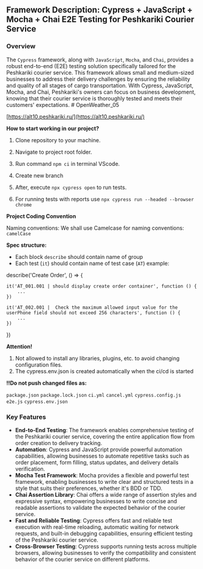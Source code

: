 ## Framework Description: Cypress + JavaScript + Mocha + Chai E2E Testing for Peshkariki Courier Service

### Overview
The `Cypress` framework, along with `JavaScript`, `Mocha`, and `Chai`, provides a robust end-to-end (E2E) testing solution specifically tailored for the Peshkariki courier service. This framework allows small and medium-sized businesses to address their delivery challenges by ensuring the reliability and quality of all stages of cargo transportation. With Cypress, JavaScript, Mocha, and Chai, Peshkariki's owners can focus on business development, knowing that their courier service is thoroughly tested and meets their customers' expectations.
﻿# OpenWeather_05

[https://alt10.peshkariki.ru/](https://alt10.peshkariki.ru/)

**How to start working in our project?**

1. Clone repository to your machine.

2. Navigate to project root folder.

3. Run command ```npm ci``` in terminal VScode.
   
4. Create new branch

5. After, execute ```npx cypress open```  to run tests.
   
6. For running tests with reports use ```npx cypress run --headed --browser chrome```

**Project Coding Convention**

Naming conventions:
We shall use Camelcase for naming conventions: ```camelCase```

**Spec structure:**

- Each block ```describe``` should contain name of group
- Each test (```it```) should contain name of test case (```AT```) 
example:

describe('Create Order', () => {

    it('AT_001.001 | should display create order container', function () {
        ...
    })

    it('AT_002.001 |  Check the maximum allowed input value for the userPhone field should not exceed 256 characters', function () {
        ...
    })
})

**Attention!**

1. Not allowed to install any libraries, plugins, etc. to avoid changing configuration files.
2. The cypress.env.json is created automatically when the ci/cd is started

**!!Do not push changed files as:**

```package.json```
```package.lock.json```
```ci.yml```
```cancel.yml```
```cypress.config.js```
```e2e.js```
```cypress.env.json```

### Key Features
- **End-to-End Testing**: The framework enables comprehensive testing of the Peshkariki courier service, covering the entire application flow from order creation to delivery tracking.
- **Automation**: Cypress and JavaScript provide powerful automation capabilities, allowing businesses to automate repetitive tasks such as order placement, form filling, status updates, and delivery details verification.
- **Mocha Test Framework**: Mocha provides a flexible and powerful test framework, enabling businesses to write clear and structured tests in a style that suits their preferences, whether it's BDD or TDD.
- **Chai Assertion Library**: Chai offers a wide range of assertion styles and expressive syntax, empowering businesses to write concise and readable assertions to validate the expected behavior of the courier service.
- **Fast and Reliable Testing**: Cypress offers fast and reliable test execution with real-time reloading, automatic waiting for network requests, and built-in debugging capabilities, ensuring efficient testing of the Peshkariki courier service.
- **Cross-Browser Testing**: Cypress supports running tests across multiple browsers, allowing businesses to verify the compatibility and consistent behavior of the courier service on different platforms.

